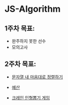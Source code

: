 # JS-Algorithm
## 1주차 목표: 
  - 완주하지 못한 선수
  - 모의고사
## 2주차 목표: 
  - [문자열 내 마음대로 정렬하기](https://programmers.co.kr/learn/courses/30/lessons/12915)

  - [예산](https://programmers.co.kr/learn/courses/30/lessons/12982)

  - [크레인 인형뽑기 게임](https://programmers.co.kr/learn/courses/30/lessons/64061)
